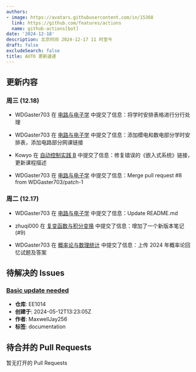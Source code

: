 ```yaml
---
authors:
- image: https://avatars.githubusercontent.com/in/15368
  link: https://github.com/features/actions
  name: github-actions[bot]
date: '2024-12-18'
description: 北京时间 2024-12-17 11 时至今
draft: false
excludeSearch: false
title: AUTO 更新速递
---
```


## 更新内容

### 周三 (12.18)

- WDGaster703 在 [电路与电子学](https://github.com/HITSZ-OpenAuto/EE1013) 中提交了信息：将学时安排表格进行分行处理

- WDGaster703 在 [电路与电子学](https://github.com/HITSZ-OpenAuto/EE1013) 中提交了信息：添加模电和数电部分学时安排表，添加电路部分网课链接

- Kowyo 在 [自动控制实践 B](https://github.com/HITSZ-OpenAuto/AUTO3002B) 中提交了信息：修复错误的《嵌入式系统》链接，更新课程描述

- WDGaster703 在 [电路与电子学](https://github.com/HITSZ-OpenAuto/EE1013) 中提交了信息：Merge pull request #8 from WDGaster703/patch-1

### 周二 (12.17)

- WDGaster703 在 [电路与电子学](https://github.com/HITSZ-OpenAuto/EE1013) 中提交了信息：Update README.md

- zhuqi000 在 [复变函数与积分变换](https://github.com/HITSZ-OpenAuto/MATH1005) 中提交了信息：增加了一个新版本笔记 (#9)

- WDGaster703 在 [概率论与数理统计](https://github.com/HITSZ-OpenAuto/MATH1004) 中提交了信息：上传 2024 年概率论回忆试题及答案

## 待解决的 Issues

### [Basic update needed](https://github.com/HITSZ-OpenAuto/EE1014/issues/1)

- **仓库**: EE1014
- **创建于**: 2024-05-12T13:23:05Z
- **作者**: MaxwellJay256
- **标签**: documentation

## 待合并的 Pull Requests

暂无打开的 Pull Requests
